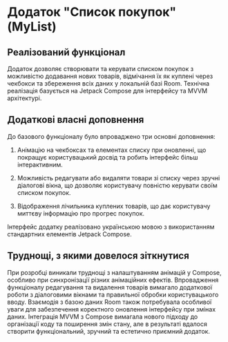 # Додаток "Список покупок" (MyList)

## Реалізований функціонал

Додаток дозволяє створювати та керувати списком покупок з можливістю додавання нових товарів, відмічання їх як куплені через чекбокси та збереження всіх даних у локальній базі Room. Технічна реалізація базується на Jetpack Compose для інтерфейсу та MVVM архітектурі.

## Додаткові власні доповнення

До базового функціоналу було впроваджено три основні доповнення:

1. Анімацію на чекбоксах та елементах списку при оновленні, що покращує користувацький досвід та робить інтерфейс більш інтерактивним.

2. Можливість редагувати або видаляти товари зі списку через зручні діалогові вікна, що дозволяє користувачу повністю керувати своїм списком покупок.

3. Відображення лічильника куплених товарів, що дає користувачу миттєву інформацію про прогрес покупок.

Інтерфейс додатку реалізовано українською мовою з використанням стандартних елементів Jetpack Compose.

## Труднощі, з якими довелося зіткнутися

При розробці виникали труднощі з налаштуванням анімацій у Compose, особливо при синхронізації різних анімаційних ефектів. Впровадження функціоналу редагування та видалення товарів вимагало додаткової роботи з діалоговими вікнами та правильної обробки користувацького вводу. Взаємодія з базою даних Room також потребувала особливої уваги для забезпечення коректного оновлення інтерфейсу при змінах даних. Інтеграція MVVM з Compose вимагала нового підходу до організації коду та поширення змін стану, але в результаті вдалося створити функціональний, зручний та естетично приємний додаток.
